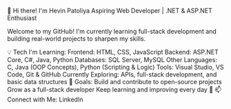👋 Hi there! I'm Hevin Patoliya
Aspiring Web Developer | .NET & ASP.NET Enthusiast

Welcome to my GitHub! I'm currently learning full-stack development and building real-world projects to sharpen my skills.

💡 Tech I'm Learning:
Frontend: HTML, CSS, JavaScript
Backend: ASP.NET Core, C#, Java, Python
Databases: SQL Server, MySQL
Other Languages: C, Java (OOP Concepts), Python (Scripting & Logic)
Tools: Visual Studio, VS Code, Git & GitHub
Currently Exploring: APIs, full-stack development, and basic data structures
🎯 Goals:
Build and contribute to open-source projects
Grow as a full-stack developer
Keep learning and improving every day 🚀
📫 Connect with Me:
LinkedIn
